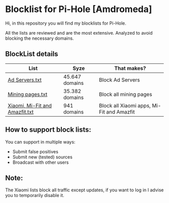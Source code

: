 # Blocklist for Pi-Hole [Amdromeda]
Hi, in this repository you will find my blocklists for Pi-Hole.


All the lists are reviewed and are the most extensive. Analyzed to avoid blocking the necessary domains.

## BlockList details
| List | Syze | That makes? |
| ------------- | ------------- | ------------- |
| [Ad Servers.txt](https://raw.githubusercontent.com/Amdromeda/Blocklist-Pi-Hole/master/Ad%20Servers.txt) | 45.647 domains | Block Ad Servers |
| [Mining pages.txt](https://raw.githubusercontent.com/Amdromeda/Blocklist-Pi-Hole/master/Mining%20pages.txt) | 35.382 domains | Block all mining pages |
| [Xiaomi, Mi-Fit and Amazfit.txt](https://raw.githubusercontent.com/Amdromeda/Blocklist-Pi-Hole/master/Xiaomi%2C%20Mi-Fit%20and%20Amazfit.txt) | 941 domains | Block all Xiaomi apps, Mi-Fit and Amazfit |

## How to support block lists:
You can support in multiple ways:
 - Submit false positives
 - Submit new (tested) sources
 - Broadcast with other users
 
 ## Note:

The Xiaomi lists block all traffic except updates, if you want to log in I advise you to temporarily disable it.
